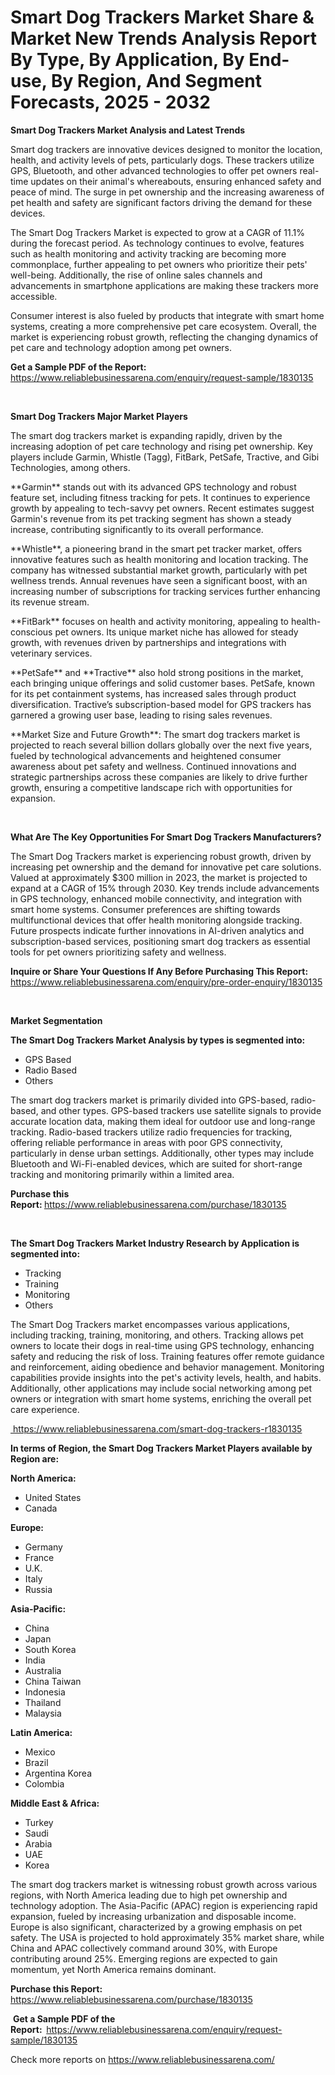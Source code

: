 <p><h1>Smart Dog Trackers Market Share & Market New Trends Analysis Report By Type, By Application, By End-use, By Region, And Segment Forecasts, 2025 - 2032</h1></p><p><strong>Smart Dog Trackers Market Analysis and Latest Trends</strong></p>
<p><p>Smart dog trackers are innovative devices designed to monitor the location, health, and activity levels of pets, particularly dogs. These trackers utilize GPS, Bluetooth, and other advanced technologies to offer pet owners real-time updates on their animal's whereabouts, ensuring enhanced safety and peace of mind. The surge in pet ownership and the increasing awareness of pet health and safety are significant factors driving the demand for these devices.</p><p>The Smart Dog Trackers Market is expected to grow at a CAGR of 11.1% during the forecast period. As technology continues to evolve, features such as health monitoring and activity tracking are becoming more commonplace, further appealing to pet owners who prioritize their pets' well-being. Additionally, the rise of online sales channels and advancements in smartphone applications are making these trackers more accessible. </p><p>Consumer interest is also fueled by products that integrate with smart home systems, creating a more comprehensive pet care ecosystem. Overall, the market is experiencing robust growth, reflecting the changing dynamics of pet care and technology adoption among pet owners.</p></p>
<p><strong>Get a Sample PDF of the Report:&nbsp;</strong> <a href="https://www.reliablebusinessarena.com/enquiry/request-sample/1830135?utm_campaign=3506&utm_medium=2&utm_source=Github&utm_content=ia&utm_term=05042025&utm_id=smart-dog-trackers">https://www.reliablebusinessarena.com/enquiry/request-sample/1830135</a></p>
<p>&nbsp;</p>
<p><strong>Smart Dog Trackers Major Market Players</strong></p>
<p><p>The smart dog trackers market is expanding rapidly, driven by the increasing adoption of pet care technology and rising pet ownership. Key players include Garmin, Whistle (Tagg), FitBark, PetSafe, Tractive, and Gibi Technologies, among others.</p><p>**Garmin** stands out with its advanced GPS technology and robust feature set, including fitness tracking for pets. It continues to experience growth by appealing to tech-savvy pet owners. Recent estimates suggest Garmin's revenue from its pet tracking segment has shown a steady increase, contributing significantly to its overall performance.</p><p>**Whistle**, a pioneering brand in the smart pet tracker market, offers innovative features such as health monitoring and location tracking. The company has witnessed substantial market growth, particularly with pet wellness trends. Annual revenues have seen a significant boost, with an increasing number of subscriptions for tracking services further enhancing its revenue stream.</p><p>**FitBark** focuses on health and activity monitoring, appealing to health-conscious pet owners. Its unique market niche has allowed for steady growth, with revenues driven by partnerships and integrations with veterinary services.</p><p>**PetSafe** and **Tractive** also hold strong positions in the market, each bringing unique offerings and solid customer bases. PetSafe, known for its pet containment systems, has increased sales through product diversification. Tractive’s subscription-based model for GPS trackers has garnered a growing user base, leading to rising sales revenues.</p><p>**Market Size and Future Growth**: The smart dog trackers market is projected to reach several billion dollars globally over the next five years, fueled by technological advancements and heightened consumer awareness about pet safety and wellness. Continued innovations and strategic partnerships across these companies are likely to drive further growth, ensuring a competitive landscape rich with opportunities for expansion.</p></p>
<p>&nbsp;</p>
<p><strong>What Are The Key Opportunities For Smart Dog Trackers Manufacturers?</strong></p>
<p><p>The Smart Dog Trackers market is experiencing robust growth, driven by increasing pet ownership and the demand for innovative pet care solutions. Valued at approximately $300 million in 2023, the market is projected to expand at a CAGR of 15% through 2030. Key trends include advancements in GPS technology, enhanced mobile connectivity, and integration with smart home systems. Consumer preferences are shifting towards multifunctional devices that offer health monitoring alongside tracking. Future prospects indicate further innovations in AI-driven analytics and subscription-based services, positioning smart dog trackers as essential tools for pet owners prioritizing safety and wellness.</p></p>
<p><strong>Inquire or Share Your Questions If Any Before Purchasing This Report:</strong> <a href="https://www.reliablebusinessarena.com/enquiry/pre-order-enquiry/1830135?utm_campaign=3506&utm_medium=2&utm_source=Github&utm_content=ia&utm_term=05042025&utm_id=smart-dog-trackers">https://www.reliablebusinessarena.com/enquiry/pre-order-enquiry/1830135</a></p>
<p>&nbsp;</p>
<p><strong>Market Segmentation</strong></p>
<p><strong>The Smart Dog Trackers Market Analysis by types is segmented into:</strong></p>
<p><ul><li>GPS Based</li><li>Radio Based</li><li>Others</li></ul></p>
<p><p>The smart dog trackers market is primarily divided into GPS-based, radio-based, and other types. GPS-based trackers use satellite signals to provide accurate location data, making them ideal for outdoor use and long-range tracking. Radio-based trackers utilize radio frequencies for tracking, offering reliable performance in areas with poor GPS connectivity, particularly in dense urban settings. Additionally, other types may include Bluetooth and Wi-Fi-enabled devices, which are suited for short-range tracking and monitoring primarily within a limited area.</p></p>
<p><strong>Purchase this Report:&nbsp;</strong><a href="https://www.reliablebusinessarena.com/purchase/1830135?utm_campaign=3506&utm_medium=2&utm_source=Github&utm_content=ia&utm_term=05042025&utm_id=smart-dog-trackers">https://www.reliablebusinessarena.com/purchase/1830135</a></p>
<p>&nbsp;</p>
<p><strong>The Smart Dog Trackers Market Industry Research by Application is segmented into:</strong></p>
<p><ul><li>Tracking</li><li>Training</li><li>Monitoring</li><li>Others</li></ul></p>
<p><p>The Smart Dog Trackers market encompasses various applications, including tracking, training, monitoring, and others. Tracking allows pet owners to locate their dogs in real-time using GPS technology, enhancing safety and reducing the risk of loss. Training features offer remote guidance and reinforcement, aiding obedience and behavior management. Monitoring capabilities provide insights into the pet's activity levels, health, and habits. Additionally, other applications may include social networking among pet owners or integration with smart home systems, enriching the overall pet care experience.</p></p>
<p><a href="https://www.reliablebusinessarena.com/smart-dog-trackers-r1830135?utm_campaign=3506&utm_medium=2&utm_source=Github&utm_content=ia&utm_term=05042025&utm_id=smart-dog-trackers">&nbsp;https://www.reliablebusinessarena.com/smart-dog-trackers-r1830135</a></p>
<p><strong>In terms of Region, the Smart Dog Trackers Market Players available by Region are:</strong></p>
<p>
    <p> <strong> North America: </strong>
        <ul>
            <li>United States</li>
            <li>Canada</li>
        </ul>
        </p> 
    <p> <strong> Europe: </strong>
        <ul>
            <li>Germany</li>
            <li>France</li>
            <li>U.K.</li>
            <li>Italy</li>
            <li>Russia</li>
        </ul>
        </p> 
    <p> <strong> Asia-Pacific: </strong>
        <ul>
            <li>China</li>
            <li>Japan</li>
            <li>South Korea</li>
            <li>India</li>
            <li>Australia</li>
            <li>China Taiwan</li>
            <li>Indonesia</li>
            <li>Thailand</li>
            <li>Malaysia</li>
        </ul>
        </p> 
    <p> <strong> Latin America: </strong>
        <ul>
            <li>Mexico</li>
            <li>Brazil</li>
            <li>Argentina Korea</li>
            <li>Colombia</li>
        </ul>
        </p> 
    <p> <strong> Middle East & Africa: </strong>
        <ul>
            <li>Turkey</li>
            <li>Saudi</li>
            <li>Arabia</li>
            <li>UAE</li>
            <li>Korea</li>
        </ul>
    </p>
    </p>
<p><p>The smart dog trackers market is witnessing robust growth across various regions, with North America leading due to high pet ownership and technology adoption. The Asia-Pacific (APAC) region is experiencing rapid expansion, fueled by increasing urbanization and disposable income. Europe is also significant, characterized by a growing emphasis on pet safety. The USA is projected to hold approximately 35% market share, while China and APAC collectively command around 30%, with Europe contributing around 25%. Emerging regions are expected to gain momentum, yet North America remains dominant.</p></p>
<p><strong>Purchase this Report: </strong><a href="https://www.reliablebusinessarena.com/purchase/1830135?utm_campaign=3506&utm_medium=2&utm_source=Github&utm_content=ia&utm_term=05042025&utm_id=smart-dog-trackers">https://www.reliablebusinessarena.com/purchase/1830135</a></p>
<p>&nbsp;<strong>Get a Sample PDF of the Report:&nbsp;&nbsp;</strong><a href="https://www.reliablebusinessarena.com/enquiry/request-sample/1830135?utm_campaign=3506&utm_medium=2&utm_source=Github&utm_content=ia&utm_term=05042025&utm_id=smart-dog-trackers">https://www.reliablebusinessarena.com/enquiry/request-sample/1830135</a></p>
<p><strong></strong></p>
<p>Check more reports on <a href="https://www.reliablebusinessarena.com/?utm_campaign=3506&utm_medium=2&utm_source=Github&utm_content=ia&utm_term=05042025&utm_id=smart-dog-trackers">https://www.reliablebusinessarena.com/</a></p>